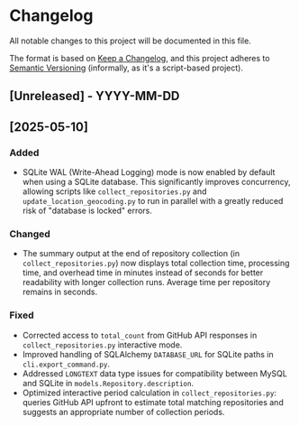 # Changelog

All notable changes to this project will be documented in this file.

The format is based on [Keep a Changelog](https://keepachangelog.com/en/1.0.0/),
and this project adheres to [Semantic Versioning](https://semver.org/spec/v2.0.0.html) (informally, as it's a script-based project).

## [Unreleased] - YYYY-MM-DD

## [2025-05-10]

### Added
- SQLite WAL (Write-Ahead Logging) mode is now enabled by default when using a SQLite database. This significantly improves concurrency, allowing scripts like `collect_repositories.py` and `update_location_geocoding.py` to run in parallel with a greatly reduced risk of "database is locked" errors.

### Changed
- The summary output at the end of repository collection (in `collect_repositories.py`) now displays total collection time, processing time, and overhead time in minutes instead of seconds for better readability with longer collection runs. Average time per repository remains in seconds.

### Fixed
- Corrected access to `total_count` from GitHub API responses in `collect_repositories.py` interactive mode.
- Improved handling of SQLAlchemy `DATABASE_URL` for SQLite paths in `cli.export_command.py`.
- Addressed `LONGTEXT` data type issues for compatibility between MySQL and SQLite in `models.Repository.description`.
- Optimized interactive period calculation in `collect_repositories.py`: queries GitHub API upfront to estimate total matching repositories and suggests an appropriate number of collection periods.